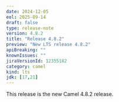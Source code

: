 ```yaml
---
date: 2024-12-05
eol: 2025-09-14
draft: false
type: release-note
version: 4.8.2
title: "Release 4.8.2"
preview: "New LTS release 4.8.2"
apiBreaking: ""
knownIssues: ""
jiraVersionId: 12355182
category: camel
kind: lts
jdk: [17,21]
---
```


This release is the new Camel 4.8.2 release.
